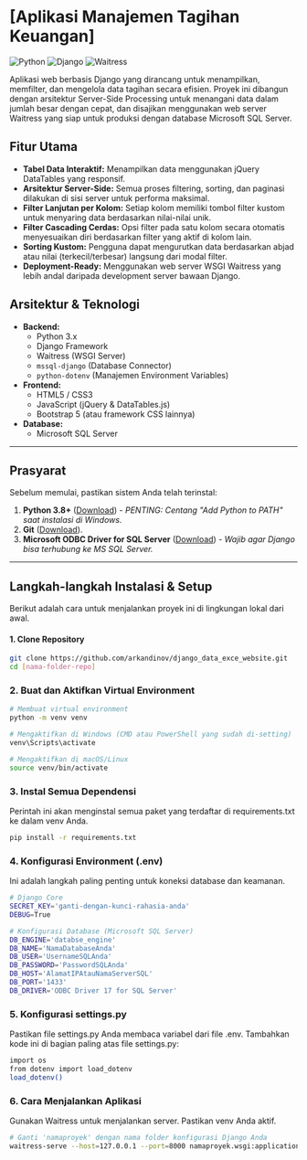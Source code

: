 # [Aplikasi Manajemen Tagihan Keuangan]

![Python](https://img.shields.io/badge/Python-3.11+-blue.svg)
![Django](https://img.shields.io/badge/Django-5.0-green.svg)
![Waitress](https://img.shields.io/badge/Server-Waitress-yellow.svg)

Aplikasi web berbasis Django yang dirancang untuk menampilkan, memfilter, dan mengelola data tagihan secara efisien. Proyek ini dibangun dengan arsitektur Server-Side Processing untuk menangani data dalam jumlah besar dengan cepat, dan disajikan menggunakan web server Waitress yang siap untuk produksi dengan database Microsoft SQL Server.

## Fitur Utama

-   **Tabel Data Interaktif:** Menampilkan data menggunakan jQuery DataTables yang responsif.
-   **Arsitektur Server-Side:** Semua proses filtering, sorting, dan paginasi dilakukan di sisi server untuk performa maksimal.
-   **Filter Lanjutan per Kolom:** Setiap kolom memiliki tombol filter kustom untuk menyaring data berdasarkan nilai-nilai unik.
-   **Filter Cascading Cerdas:** Opsi filter pada satu kolom secara otomatis menyesuaikan diri berdasarkan filter yang aktif di kolom lain.
-   **Sorting Kustom:** Pengguna dapat mengurutkan data berdasarkan abjad atau nilai (terkecil/terbesar) langsung dari modal filter.
-   **Deployment-Ready:** Menggunakan web server WSGI Waitress yang lebih andal daripada development server bawaan Django.

## Arsitektur & Teknologi

-   **Backend:**
    -   Python 3.x
    -   Django Framework
    -   Waitress (WSGI Server)
    -   `mssql-django` (Database Connector)
    -   `python-dotenv` (Manajemen Environment Variables)
-   **Frontend:**
    -   HTML5 / CSS3
    -   JavaScript (jQuery & DataTables.js)
    -   Bootstrap 5 (atau framework CSS lainnya)
-   **Database:**
    -   Microsoft SQL Server

---

## Prasyarat

Sebelum memulai, pastikan sistem Anda telah terinstal:
1.  **Python 3.8+** ([Download](https://www.python.org/downloads/)) - *PENTING: Centang "Add Python to PATH" saat instalasi di Windows.*
2.  **Git** ([Download](https://git-scm.com/downloads/)).
3.  **Microsoft ODBC Driver for SQL Server** ([Download](https://learn.microsoft.com/en-us/sql/connect/odbc/download-odbc-driver-for-sql-server)) - *Wajib agar Django bisa terhubung ke MS SQL Server.*

---

## Langkah-langkah Instalasi & Setup

Berikut adalah cara untuk menjalankan proyek ini di lingkungan lokal dari awal.

#### 1. Clone Repository
```bash
git clone https://github.com/arkandinov/django_data_exce_website.git
cd [nama-folder-repo]
```

### 2. Buat dan Aktifkan Virtual Environment
```bash
# Membuat virtual environment
python -m venv venv

# Mengaktifkan di Windows (CMD atau PowerShell yang sudah di-setting)
venv\Scripts\activate

# Mengaktifkan di macOS/Linux
source venv/bin/activate
```

### 3. Instal Semua Dependensi
Perintah ini akan menginstal semua paket yang terdaftar di requirements.txt ke dalam venv Anda.
```bash
pip install -r requirements.txt
```

### 4. Konfigurasi Environment (.env)
Ini adalah langkah paling penting untuk koneksi database dan keamanan.
```bash
# Django Core
SECRET_KEY='ganti-dengan-kunci-rahasia-anda'
DEBUG=True

# Konfigurasi Database (Microsoft SQL Server)
DB_ENGINE='databse_engine'
DB_NAME='NamaDatabaseAnda'
DB_USER='UsernameSQLAnda'
DB_PASSWORD='PasswordSQLAnda'
DB_HOST='AlamatIPAtauNamaServerSQL'
DB_PORT='1433'
DB_DRIVER='ODBC Driver 17 for SQL Server'
```
### 5. Konfigurasi settings.py
Pastikan file settings.py Anda membaca variabel dari file .env.
Tambahkan kode ini di bagian paling atas file settings.py:
```bash
import os
from dotenv import load_dotenv
load_dotenv()
```

### 6. Cara Menjalankan Aplikasi
Gunakan Waitress untuk menjalankan server. Pastikan venv Anda aktif.
```bash
# Ganti 'namaproyek' dengan nama folder konfigurasi Django Anda
waitress-serve --host=127.0.0.1 --port=8000 namaproyek.wsgi:application
```
